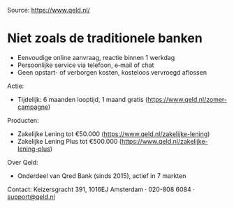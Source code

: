 Source: https://www.qeld.nl/

# Niet zoals de traditionele banken

- Eenvoudige online aanvraag, reactie binnen 1 werkdag
- Persoonlijke service via telefoon, e‑mail of chat
- Geen opstart- of verborgen kosten, kosteloos vervroegd aflossen

Actie:
- Tijdelijk: 6 maanden looptijd, 1 maand gratis (https://www.qeld.nl/zomer-campagne)

Producten:
- Zakelijke Lening tot €50.000 (https://www.qeld.nl/zakelijke-lening)
- Zakelijke Lening Plus tot €500.000 (https://www.qeld.nl/zakelijke-lening-plus)

Over Qeld:
- Onderdeel van Qred Bank (sinds 2015), actief in 7 markten

Contact: Keizersgracht 391, 1016EJ Amsterdam · 020-808 6084 · support@qeld.nl


